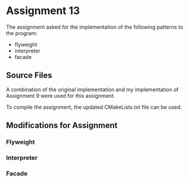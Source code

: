 # Assignment 13

The assignment asked for the implementation of the following patterns to the program:

- flyweight
- interpreter
- facade

## Source Files

A combination of the original implementation and my implementation of Assignment 9 were used for this assignment.

To compile the assignment, the updated CMakeLists.txt file can be used.

## Modifications for Assignment

### Flyweight

### Interpreter

### Facade
